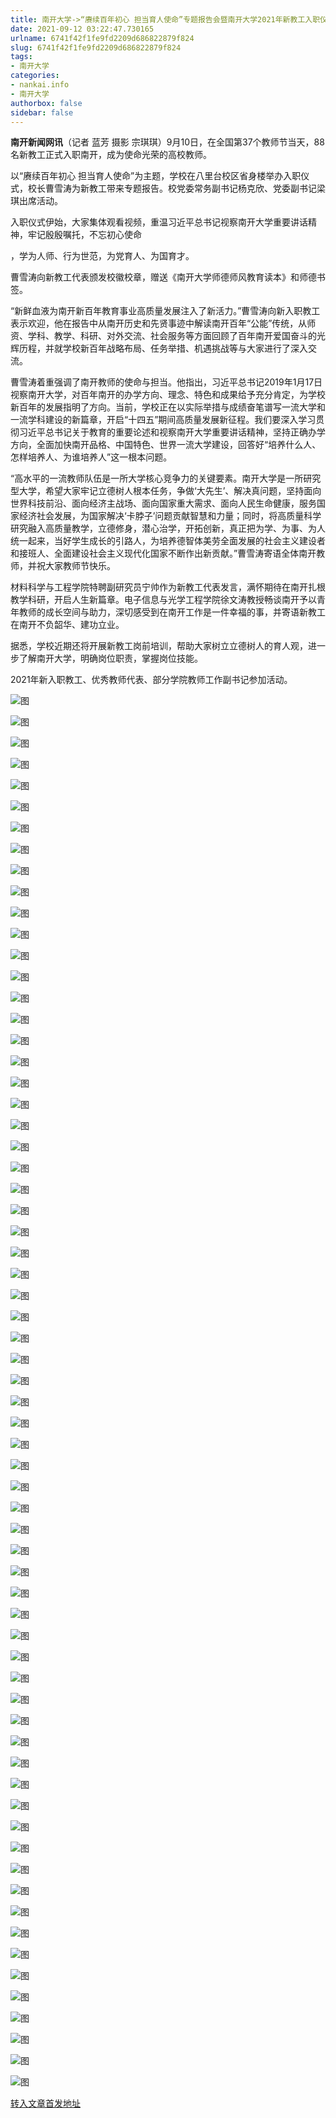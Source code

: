 ```yaml
---
title: 南开大学->“赓续百年初心 担当育人使命”专题报告会暨南开大学2021年新教工入职仪式举行 | nankai.info
date: 2021-09-12 03:22:47.730165
urlname: 6741f42f1fe9fd2209d686822879f824
slug: 6741f42f1fe9fd2209d686822879f824
tags: 
- 南开大学
categories:
- nankai.info
- 南开大学
authorbox: false
sidebar: false
---
```

**南开新闻网讯**（记者 蓝芳 摄影 宗琪琪）9月10日，在全国第37个教师节当天，88名新教工正式入职南开，成为使命光荣的高校教师。

以“赓续百年初心 担当育人使命”为主题，学校在八里台校区省身楼举办入职仪式，校长曹雪涛为新教工带来专题报告。校党委常务副书记杨克欣、党委副书记梁琪出席活动。

入职仪式伊始，大家集体观看视频，重温习近平总书记视察南开大学重要讲话精神，牢记殷殷嘱托，不忘初心使命
<!--more-->
，学为人师、行为世范，为党育人、为国育才。

曹雪涛向新教工代表颁发校徽校章，赠送《南开大学师德师风教育读本》和师德书签。

“新鲜血液为南开新百年教育事业高质量发展注入了新活力。”曹雪涛向新入职教工表示欢迎，他在报告中从南开历史和先贤事迹中解读南开百年“公能”传统，从师资、学科、教学、科研、对外交流、社会服务等方面回顾了百年南开爱国奋斗的光辉历程，并就学校新百年战略布局、任务举措、机遇挑战等与大家进行了深入交流。

曹雪涛着重强调了南开教师的使命与担当。他指出，习近平总书记2019年1月17日视察南开大学，对百年南开的办学方向、理念、特色和成果给予充分肯定，为学校新百年的发展指明了方向。当前，学校正在以实际举措与成绩奋笔谱写一流大学和一流学科建设的新篇章，开启“十四五”期间高质量发展新征程。我们要深入学习贯彻习近平总书记关于教育的重要论述和视察南开大学重要讲话精神，坚持正确办学方向，全面加快南开品格、中国特色、世界一流大学建设，回答好“培养什么人、怎样培养人、为谁培养人”这一根本问题。

“高水平的一流教师队伍是一所大学核心竞争力的关键要素。南开大学是一所研究型大学，希望大家牢记立德树人根本任务，争做‘大先生’、解决真问题，坚持面向世界科技前沿、面向经济主战场、面向国家重大需求、面向人民生命健康，服务国家经济社会发展，为国家解决‘卡脖子’问题贡献智慧和力量；同时，将高质量科学研究融入高质量教学，立德修身，潜心治学，开拓创新，真正把为学、为事、为人统一起来，当好学生成长的引路人，为培养德智体美劳全面发展的社会主义建设者和接班人、全面建设社会主义现代化国家不断作出新贡献。”曹雪涛寄语全体南开教师，并祝大家教师节快乐。

材料科学与工程学院特聘副研究员宁帅作为新教工代表发言，满怀期待在南开扎根教学科研，开启人生新篇章。电子信息与光学工程学院徐文涛教授畅谈南开予以青年教师的成长空间与助力，深切感受到在南开工作是一件幸福的事，并寄语新教工在南开不负韶华、建功立业。

据悉，学校近期还将开展新教工岗前培训，帮助大家树立立德树人的育人观，进一步了解南开大学，明确岗位职责，掌握岗位技能。

2021年新入职教工、优秀教师代表、部分学院教师工作副书记参加活动。

![图](http://news.nankai.edu.cn/ywsd/system/2021/09/10/g)

![图](http://news.nankai.edu.cn/ywsd/system/2021/09/10/p)

![图](http://news.nankai.edu.cn/ywsd/system/2021/09/10/j)

![图](http://news.nankai.edu.cn/ywsd/system/2021/09/10/)

![图](http://news.nankai.edu.cn/ywsd/system/2021/09/10/0)

![图](http://news.nankai.edu.cn/ywsd/system/2021/09/10/3)

![图](http://news.nankai.edu.cn/ywsd/system/2021/09/10/a)

![图](http://news.nankai.edu.cn/ywsd/system/2021/09/10/a)

![图](http://news.nankai.edu.cn/ywsd/system/2021/09/10/8)

![图](http://news.nankai.edu.cn/ywsd/system/2021/09/10/e)

![图](http://news.nankai.edu.cn/ywsd/system/2021/09/10/d)

![图](http://news.nankai.edu.cn/ywsd/system/2021/09/10/8)

![图](http://news.nankai.edu.cn/ywsd/system/2021/09/10/_)

![图](http://news.nankai.edu.cn/ywsd/system/2021/09/10/0)

![图](http://news.nankai.edu.cn/ywsd/system/2021/09/10/0)

![图](http://news.nankai.edu.cn/ywsd/system/2021/09/10/4)

![图](http://news.nankai.edu.cn/ywsd/system/2021/09/10/1)

![图](http://news.nankai.edu.cn/ywsd/system/2021/09/10/4)

![图](http://news.nankai.edu.cn/ywsd/system/2021/09/10/0)

![图](http://news.nankai.edu.cn/ywsd/system/2021/09/10/0)

![图](http://news.nankai.edu.cn/ywsd/system/2021/09/10/0)

![图](http://news.nankai.edu.cn/ywsd/system/2021/09/10/3)

![图](http://news.nankai.edu.cn/ywsd/system/2021/09/10/0)

![图](http://news.nankai.edu.cn/ywsd/system/2021/09/10/0)

![图](http://news.nankai.edu.cn/)

![图](http://news.nankai.edu.cn/ywsd/system/2021/09/10/4)

![图](http://news.nankai.edu.cn/ywsd/system/2021/09/10/1)

![图](http://news.nankai.edu.cn/ywsd/system/2021/09/10/4)

![图](http://news.nankai.edu.cn/)

![图](http://news.nankai.edu.cn/ywsd/system/2021/09/10/0)

![图](http://news.nankai.edu.cn/ywsd/system/2021/09/10/0)

![图](http://news.nankai.edu.cn/ywsd/system/2021/09/10/0)

![图](http://news.nankai.edu.cn/)

![图](http://news.nankai.edu.cn/ywsd/system/2021/09/10/3)

![图](http://news.nankai.edu.cn/ywsd/system/2021/09/10/0)

![图](http://news.nankai.edu.cn/ywsd/system/2021/09/10/0)

![图](http://news.nankai.edu.cn/)

![图](http://news.nankai.edu.cn/ywsd/system/2021/09/10/c)

![图](http://news.nankai.edu.cn/ywsd/system/2021/09/10/i)

![图](http://news.nankai.edu.cn/ywsd/system/2021/09/10/p)

![图](http://news.nankai.edu.cn/)

![图](http://news.nankai.edu.cn/ywsd/system/2021/09/10/n)

![图](http://news.nankai.edu.cn/ywsd/system/2021/09/10/c)

![图](http://news.nankai.edu.cn/ywsd/system/2021/09/10/)

![图](http://news.nankai.edu.cn/ywsd/system/2021/09/10/u)

![图](http://news.nankai.edu.cn/ywsd/system/2021/09/10/d)

![图](http://news.nankai.edu.cn/ywsd/system/2021/09/10/e)

![图](http://news.nankai.edu.cn/ywsd/system/2021/09/10/)

![图](http://news.nankai.edu.cn/ywsd/system/2021/09/10/i)

![图](http://news.nankai.edu.cn/ywsd/system/2021/09/10/a)

![图](http://news.nankai.edu.cn/ywsd/system/2021/09/10/k)

![图](http://news.nankai.edu.cn/ywsd/system/2021/09/10/n)

![图](http://news.nankai.edu.cn/ywsd/system/2021/09/10/a)

![图](http://news.nankai.edu.cn/ywsd/system/2021/09/10/n)

![图](http://news.nankai.edu.cn/ywsd/system/2021/09/10/)

![图](http://news.nankai.edu.cn/ywsd/system/2021/09/10/s)

![图](http://news.nankai.edu.cn/ywsd/system/2021/09/10/w)

![图](http://news.nankai.edu.cn/ywsd/system/2021/09/10/e)

![图](http://news.nankai.edu.cn/ywsd/system/2021/09/10/n)

![图](http://news.nankai.edu.cn/)

![图](http://news.nankai.edu.cn/)

![图](http://news.nankai.edu.cn/ywsd/system/2021/09/10/:)

![图](http://news.nankai.edu.cn/ywsd/system/2021/09/10/p)

![图](http://news.nankai.edu.cn/ywsd/system/2021/09/10/t)

![图](http://news.nankai.edu.cn/ywsd/system/2021/09/10/t)

![图](http://news.nankai.edu.cn/ywsd/system/2021/09/10/h)

[转入文章首发地址](http://news.nankai.edu.cn/ywsd/system/2021/09/10/030047869.shtml)